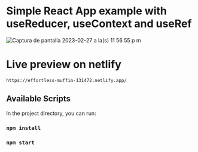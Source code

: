# Simple React App example with useReducer, useContext and useRef

![Captura de pantalla 2023-02-27 a la(s) 11 56 55 p  m](https://user-images.githubusercontent.com/3886811/221749927-a56dc778-2bdd-4ea0-bc6b-127c2e723f92.png)

# Live preview on netlify

`https://effortless-muffin-131472.netlify.app/`

## Available Scripts

In the project directory, you can run:
### `npm install`

### `npm start`
